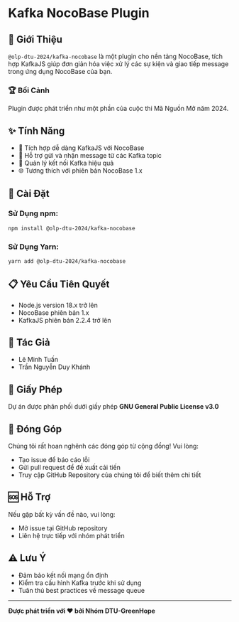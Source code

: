 # Kafka NocoBase Plugin

## 🌟 Giới Thiệu

`@olp-dtu-2024/kafka-nocobase` là một plugin cho nền tảng NocoBase, tích hợp KafkaJS giúp đơn giản hóa việc xử lý các sự kiện và giao tiếp message trong ứng dụng NocoBase của bạn.

### 🏆 Bối Cảnh
Plugin được phát triển như một phần của cuộc thi Mã Nguồn Mở năm 2024.

## ✨ Tính Năng

- 🔗 Tích hợp dễ dàng KafkaJS với NocoBase
- 📩 Hỗ trợ gửi và nhận message từ các Kafka topic
- 🔧 Quản lý kết nối Kafka hiệu quả
- 🌐 Tương thích với phiên bản NocoBase 1.x

## 🚀 Cài Đặt

### Sử Dụng npm:

```bash
npm install @olp-dtu-2024/kafka-nocobase
```

### Sử Dụng Yarn:

```bash
yarn add @olp-dtu-2024/kafka-nocobase
```

## 📋 Yêu Cầu Tiên Quyết

- Node.js version 18.x trở lên
- NocoBase phiên bản 1.x
- KafkaJS phiên bản 2.2.4 trở lên

## 👥 Tác Giả

- Lê Minh Tuấn
- Trần Nguyễn Duy Khánh

## 📄 Giấy Phép

Dự án được phân phối dưới giấy phép **GNU General Public License v3.0**

## 🤝 Đóng Góp

Chúng tôi rất hoan nghênh các đóng góp từ cộng đồng! Vui lòng:

- Tạo issue để báo cáo lỗi
- Gửi pull request để đề xuất cải tiến
- Truy cập GitHub Repository của chúng tôi để biết thêm chi tiết

## 🆘 Hỗ Trợ

Nếu gặp bất kỳ vấn đề nào, vui lòng:
- Mở issue tại GitHub repository
- Liên hệ trực tiếp với nhóm phát triển

## ⚠️ Lưu Ý

- Đảm bảo kết nối mạng ổn định
- Kiểm tra cấu hình Kafka trước khi sử dụng
- Tuân thủ best practices về message queue

---

**Được phát triển với ❤️ bởi Nhóm DTU-GreenHope**
